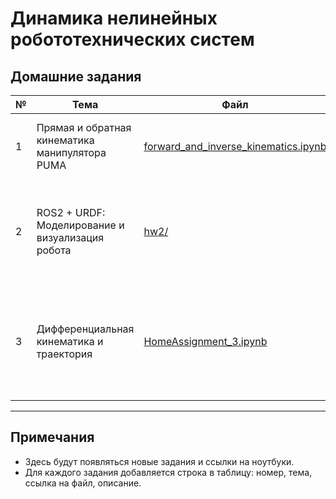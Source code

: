 # Динамика нелинейных робототехнических систем

## Домашние задания

| № | Тема | Файл | Краткое описание |
|---|------|------|------------------|
| 1 | Прямая и обратная кинематика манипулятора PUMA | [forward_and_inverse_kinematics.ipynb](./hw1/forward_and_inverse_kinematics.ipynb) | Реализация прямой и обратной кинематики, тесты-проверки, визуализация |
| 2 | ROS2 + URDF: Моделирование и визуализация робота | [hw2/](./hw2/) | Создание ROS пакета с URDF моделью робота (3+ звена, 3+ шарнира), визуализация в RViz, управление положением |
| 3 | Дифференциальная кинематика и траектория | [HomeAssignment_3.ipynb](./hw3/HomeAssignment_3.ipynb) | Расчёт якобиана, дифференциальная кинематика, построение траекторий энд-эффектора и суставов (прямая и обратная задача path и trajectory) |

---

## Примечания
- Здесь будут появляться новые задания и ссылки на ноутбуки.
- Для каждого задания добавляется строка в таблицу: номер, тема, ссылка на файл, описание.
